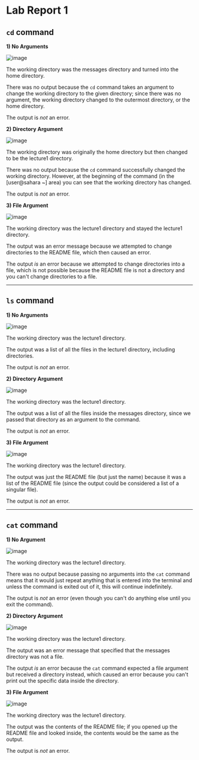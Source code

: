 # Lab Report 1

## `cd` command
**1) No Arguments**

![image](https://github.com/sli051357/cse15l-lab-reports/assets/100035287/2e132d6a-ab3b-4b9d-b1bb-0fba36446ea4)

The working directory was the messages directory and turned into the home directory.

There was no output because the ``cd`` command takes an argument to change the working directory to the given directory; since there was no argument, the working directory changed to the outermost directory, or the home directory.

The output is *not* an error.

**2) Directory Argument**

![image](https://github.com/sli051357/cse15l-lab-reports/assets/100035287/fd2ab1d2-8056-4c31-b79a-fc0d5ac5da4a)

The working directory was originally the home directory but then changed to be the lecture1 directory.

There was no output because the ``cd`` command successfully changed the working directory. However, at the beginning of the command (in the [user@sahara ~] area) you can see that the working directory has changed.

The output is *not* an error.

**3) File Argument**

![image](https://github.com/sli051357/cse15l-lab-reports/assets/100035287/029c6518-d226-4401-ac86-986cf103cecc)

The working directory was the lecture1 directory and stayed the lecture1 directory.

The output was an error message because we attempted to change directories to the README file, which then caused an error.

The output *is* an error because we attempted to change directories into a file, which is not possible because the README file is not a directory and you can't change directories to a file.

---

## `ls` command
**1) No Arguments**

![image](https://github.com/sli051357/cse15l-lab-reports/assets/100035287/9d8a5943-b505-4cef-b6f4-7fcab5cab0b8)

The working directory was the lecture1 directory. 

The output was a list of all the files in the lecture1 directory, including directories.

The output is *not* an error.

**2) Directory Argument**

![image](https://github.com/sli051357/cse15l-lab-reports/assets/100035287/94954b63-29b6-4c77-98ef-5e8d41f7f643)

The working directory was the lecture1 directory.

The output was a list of all the files inside the messages directory, since we passed that directory as an argument to the command.

The output is *not* an error.

**3) File Argument**

![image](https://github.com/sli051357/cse15l-lab-reports/assets/100035287/88d8a0c1-70b3-4b59-9e8a-826e33acae53)

The working directory was the lecture1 directory.

The output was just the README file (but just the name) because it was a list of the README file (since the output could be considered a list of a singular file).

The output is *not* an error.

---

## `cat` command
**1) No Argument**

![image](https://github.com/sli051357/cse15l-lab-reports/assets/100035287/c09c7075-4e6c-4fab-b218-a5a76a0e4bc4)

The working directory was the lecture1 directory.

There was no output because passing no arguments into the `cat` command means that it would just repeat anything that is entered into the terminal and unless the command is exited out of it, this will continue indefinitely.

The output is *not* an error (even though you can't do anything else until you exit the command).

**2) Directory Argument**

![image](https://github.com/sli051357/cse15l-lab-reports/assets/100035287/8aba7e2b-1f23-49cf-99eb-b92d69e8e35f)

The working directory was the lecture1 directory.

The output was an error message that specified that the messages directory was not a file.

The output *is* an error because the `cat` command expected a file argument but received a directory instead, which caused an error because you can't print out the specific data inside the directory.

**3) File Argument**

![image](https://github.com/sli051357/cse15l-lab-reports/assets/100035287/5030bb3d-73c0-496c-ba2a-160f089e53d9)

The working directory was the lecture1 directory.

The output was the contents of the README file; if you opened up the README file and looked inside, the contents would be the same as the output.

The output is *not* an error.
